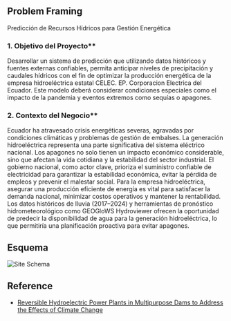## Problem Framing
Predicción de Recursos Hídricos para Gestión Energética

### 1. Objetivo del Proyecto**
Desarrollar un sistema de predicción que utilizando datos históricos y fuentes externas confiables, permita anticipar niveles de precipitación y caudales hídricos con el fin de optimizar la producción energética de la empresa hidroeléctrica estatal CELEC. EP. Corporacion Electrica del Ecuador. Este modelo deberá considerar condiciones especiales como el impacto de la pandemia y eventos extremos como sequías o apagones.

### 2.	Contexto del Negocio**
Ecuador ha atravesado crisis energéticas severas, agravadas por condiciones climáticas y problemas de gestión de embalses. La generación hidroeléctrica representa una parte significativa del sistema eléctrico nacional. Los apagones no solo tienen un impacto económico considerable, sino que afectan la vida cotidiana y la estabilidad del sector industrial. 
El gobierno nacional, como actor clave, prioriza el suministro confiable de electricidad para garantizar la estabilidad económica, evitar la pérdida de empleos y prevenir el malestar social. Para la empresa hidroeléctrica, asegurar una producción eficiente de energía es vital para satisfacer la demanda nacional, minimizar costos operativos y mantener la rentabilidad.
Los datos históricos de lluvia (2017–2024) y herramientas de pronóstico hidrometeorológico como GEOGloWS Hydroviewer ofrecen la oportunidad de predecir la disponibilidad de agua para la generación hidroeléctrica, lo que permitiría una planificación proactiva para evitar apagones.

## Esquema 

![Site Schema](https://github.com/beotavalo/CELEC-forecast/blob/main/Esquema%20CH%20Paute.jpg)


## Reference
- [Reversible Hydroelectric Power Plants in Multipurpose Dams to Address the Effects of Climate Change](https://laccei.org/LACCEI2023-BuenosAires/all-papers/Contribution_797_a.pdf)

